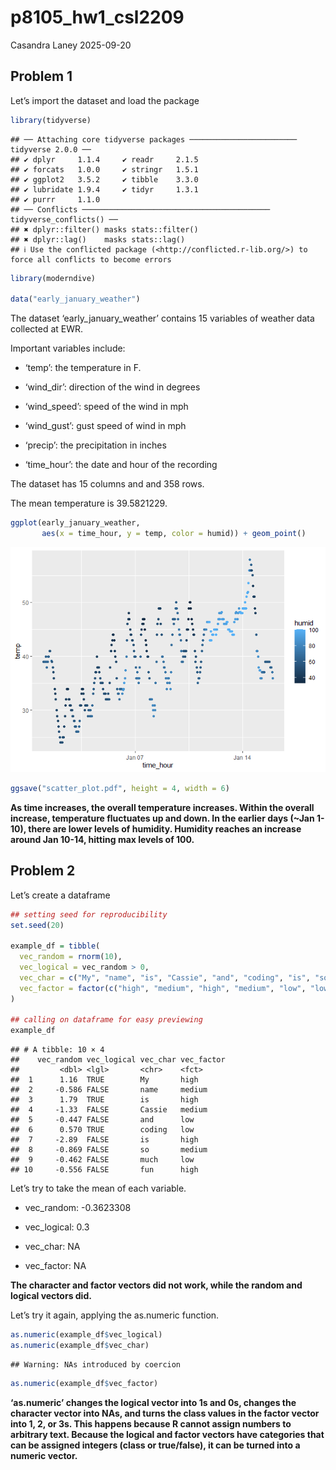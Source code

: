 p8105_hw1_csl2209
================
Casandra Laney
2025-09-20

## Problem 1

Let’s import the dataset and load the package

``` r
library(tidyverse)
```

    ## ── Attaching core tidyverse packages ──────────────────────── tidyverse 2.0.0 ──
    ## ✔ dplyr     1.1.4     ✔ readr     2.1.5
    ## ✔ forcats   1.0.0     ✔ stringr   1.5.1
    ## ✔ ggplot2   3.5.2     ✔ tibble    3.3.0
    ## ✔ lubridate 1.9.4     ✔ tidyr     1.3.1
    ## ✔ purrr     1.1.0     
    ## ── Conflicts ────────────────────────────────────────── tidyverse_conflicts() ──
    ## ✖ dplyr::filter() masks stats::filter()
    ## ✖ dplyr::lag()    masks stats::lag()
    ## ℹ Use the conflicted package (<http://conflicted.r-lib.org/>) to force all conflicts to become errors

``` r
library(moderndive)

data("early_january_weather")
```

The dataset ‘early_january_weather’ contains 15 variables of weather
data collected at EWR.

Important variables include:

- ‘temp’: the temperature in F.

- ‘wind_dir’: direction of the wind in degrees

- ‘wind_speed’: speed of the wind in mph

- ‘wind_gust’: gust speed of wind in mph

- ‘precip’: the precipitation in inches

- ‘time_hour’: the date and hour of the recording

The dataset has 15 columns and and 358 rows.

The mean temperature is 39.5821229.

``` r
ggplot(early_january_weather, 
       aes(x = time_hour, y = temp, color = humid)) + geom_point()
```

![](p8105_hw1_CSL2209_files/figure-gfm/unnamed-chunk-2-1.png)<!-- -->

``` r
ggsave("scatter_plot.pdf", height = 4, width = 6)
```

**As time increases, the overall temperature increases. Within the
overall increase, temperature fluctuates up and down. In the earlier
days (~Jan 1-10), there are lower levels of humidity. Humidity reaches
an increase around Jan 10-14, hitting max levels of 100.**

## Problem 2

Let’s create a dataframe

``` r
## setting seed for reproducibility
set.seed(20)

example_df = tibble(
  vec_random = rnorm(10),
  vec_logical = vec_random > 0, 
  vec_char = c("My", "name", "is", "Cassie", "and", "coding", "is", "so", "much", "fun"),
  vec_factor = factor(c("high", "medium", "high", "medium", "low", "low", "high", "medium", "low", "high"))
)

## calling on dataframe for easy previewing
example_df
```

    ## # A tibble: 10 × 4
    ##    vec_random vec_logical vec_char vec_factor
    ##         <dbl> <lgl>       <chr>    <fct>     
    ##  1      1.16  TRUE        My       high      
    ##  2     -0.586 FALSE       name     medium    
    ##  3      1.79  TRUE        is       high      
    ##  4     -1.33  FALSE       Cassie   medium    
    ##  5     -0.447 FALSE       and      low       
    ##  6      0.570 TRUE        coding   low       
    ##  7     -2.89  FALSE       is       high      
    ##  8     -0.869 FALSE       so       medium    
    ##  9     -0.462 FALSE       much     low       
    ## 10     -0.556 FALSE       fun      high

Let’s try to take the mean of each variable.

- vec_random: -0.3623308

- vec_logical: 0.3

- vec_char: NA

- vec_factor: NA

**The character and factor vectors did not work, while the random and
logical vectors did.**

Let’s try it again, applying the as.numeric function.

``` r
as.numeric(example_df$vec_logical)
as.numeric(example_df$vec_char)
```

    ## Warning: NAs introduced by coercion

``` r
as.numeric(example_df$vec_factor)
```

**‘as.numeric’ changes the logical vector into 1s and 0s, changes the
character vector into NAs, and turns the class values in the factor
vector into 1, 2, or 3s. This happens because R cannot assign numbers to
arbitrary text. Because the logical and factor vectors have categories
that can be assigned integers (class or true/false), it can be turned
into a numeric vector.**
